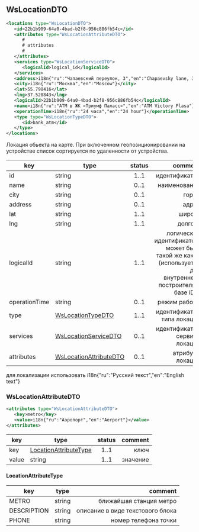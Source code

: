 ## WsLocationDTO

```xml
<locations type="WsLocationDTO">
   <id>22b1b909-64a0-4bad-b2f8-956c886fb54c</id>
   <attributes type="WsLocationAttributeDTO">
      #
      # attributes
      #
   </attributes>
   <services type="WsLocationServiceDTO">
      <logicalId>logical_id</logicalId>
   </services>
   <address>i18n{"ru":"Чапаевский переулок, 3","en":"Chapaevsky lane, 3"}</address>
   <city>i18n{"ru":"Москва","en":"Moscow"}</city>
   <lat>55.798416</lat>
   <lng>37.520843</lng>
   <logicalId>22b1b909-64a0-4bad-b2f8-956c886fb54c</logicalId>
   <name>i18n{"ru":"АТМ в ЖК «Триумф Паласс»","en":"ATM Victory Plasa"}</name>
   <operationTime>i18n{"ru":"24 часа","en":"24 hour"}</operationTime>
   <type type="WsLocationTypeDTO">
      <id>bank_atm</id>
   </type>
</locations>
```

Локация обьекта на карте. При включенном геопозиционировании на устройстве список сортируется по удаленности от устройства.

key | type | status | comment
--- | ---- | :----: | ---:
id | string | 1..1 | идентификатор
name | string | 0..1 | наименование
city | string | 0..1 | город
address | string | 0..1 | адрес
lat | string | 1..1 | широта
lng | string | 1..1 | долгота
logicalId | string | 1..1 | логический идентификатор, может быть такой же как id (используется для внутреннего построителя в базе iDa)
operationTime | string | 0..1 | режим работы
type | [WsLocationTypeDTO](#wslocationtypedto) | 1..1 | идентификатор типа локации
services | [WsLocationServiceDTO](#wslocationservicedto) | 0..1 | идентификатор сервиса локации
attributes | [WsLocationAttributeDTO](#wslocationattributedto) | 0..1 | атрибуты локации

<aside class="notice">для локализации использовать i18n{"ru":"Русский текст","en":"English text"}</aside>

### WsLocationAttributeDTO

```xml
<attributes type="WsLocationAttributeDTO">
   <key>metro</key>
   <value>i18n{"ru":"Аэропорт","en":"Aerport"}</value>
</attributes>
```

key | type | status | comment
--- | ---- | :----: | ---:
key | [LocationAttributeType](#locationattributetype) | 1..1 | ключ
value | string | 1..1 | значение

#### LocationAttributeType

key | type | comment
--- | ---- | ---:
METRO | string | ближайшая станция метро
DESCRIPTION | string | описание в виде текстового блока
PHONE | string | номер телефона точки
